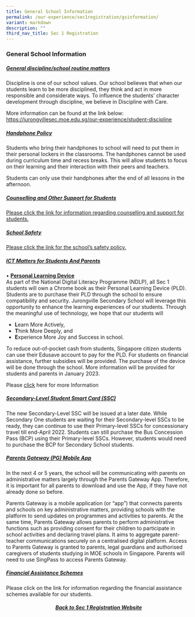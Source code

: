 ```yaml
---
title: General School Information
permalink: /our-experience/sec1registration/gsinformation/
variant: markdown
description: ""
third_nav_title: Sec 1 Registration
---
```

### General School Information
<h5><b><u>General discipline/school routine matters</u></b></h5>
Discipline is one of our school values. Our school believes that when our students learn to be more disciplined, they think and act in more responsible and considerate ways. To influence the students’ character development through discipline, we believe in Discipline with Care. 

More information can be found at the link below: 
<a href="/our-experience/student-discipline/">https://jurongvillesec.moe.edu.sg/our-experience/student-discipline</a>

<h5><b><u>Handphone Policy</u></b></h5>
Students who bring their handphones to school will need to put them in their personal lockers in the classrooms. The handphones cannot be used during curriculum time and recess breaks. This will allow students to focus on their learning and their interaction with their peers and teachers. 

Students can only use their handphones after the end of all lessons in the afternoon. 

<h5><b><u>Counselling and Other Support for Students</u></b></h5>
<a href="/student-information/counselling-support/">Please click the link for information regarding counselling and support for students.</a>

<h5><b><u>School Safety</u></b></h5>
<a href="/about-us/sch-safety/">Please click the link for the school’s safety policy.</a>

<h5><b><u>ICT Matters for Students And Parents</u></b></h5>

•	<b><u>Personal Learning Device</u></b><br>
As part of the National Digital Literacy Programme (NDLP), all Sec 1 students will own a Chrome book as their Personal Learning Device (PLD). Students are to purchase their PLD through the school to ensure compatibility and security.  Jurongville Secondary School will leverage this opportunity to enhance the learning experiences of our students. Through the meaningful use of technology, we hope that our students will
<ul>
	<li><b>L</b>earn More Actively,</li>
	<li><b>T</b>hink More Deeply, and</li>
	<li><b>E</b>xperience More Joy and Success in school. </li>
</ul>

To reduce out-of-pocket cash from students, Singapore citizen students can use their Edusave account to pay for the PLD. For students on financial assistance, further subsidies will be provided. The purchase of the device will be done through the school. More information will be provided for students and parents in January 2023. 

Please <a href="https://www.jurongvillesec.moe.edu.sg/student-information/jvs-pld-initiative-2023/jvspld/">click</a> here for more Information

<h5><b><u>Secondary-Level Student Smart Card (SSC)</u></b></h5>

The new Secondary-Level SSC will be issued at a later date. While Secondary One students are waiting for their Secondary-level SSCs to be ready, they can continue to use their Primary-level SSCs for concessionary travel till end-April 2022. Students can still purchase the Bus Concession Pass (BCP) using their Primary-level SSCs. However, students would need to purchase the BCP for Secondary School students.

<h5><b><u>Parents Gateway (PG) Mobile App</u></b></h5>

In the next 4 or 5 years, the school will be communicating with parents on administrative matters largely through the Parents Gateway App. Therefore, it is important for all parents to download and use the App, if they have not already done so before. 

Parents Gateway is a mobile application (or “app”) that connects parents and schools on key administrative matters, providing schools with the platform to send updates on programmes and activities to parents. At the same time, Parents Gateway allows parents to perform administrative functions such as providing consent for their children to participate in school activities and declaring travel plans. It aims to aggregate parent-teacher communications securely on a centralised digital platform. Access to Parents Gateway is granted to parents, legal guardians and authorised caregivers of students studying in MOE schools in Singapore. Parents will need to use SingPass to access Parents Gateway.

<h5><b><u>Financial Assistance Schemes</u></b></h5>
Please click on the link for information regarding the financial assistance schemes available for our students.

<h5><center><a href="/our-experience/sec1registration/">Back to Sec 1 Registration Website</a></center></h5>